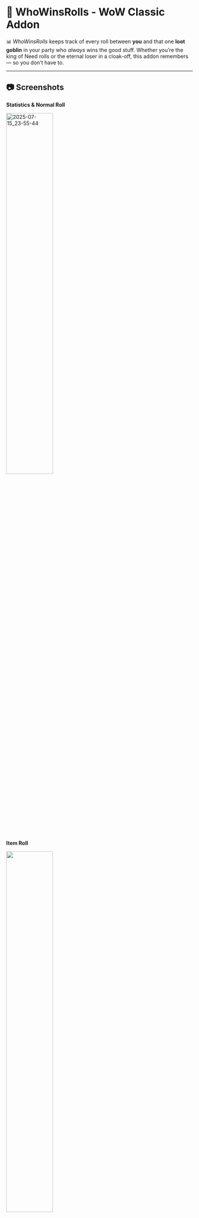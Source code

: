 # 🎲 WhoWinsRolls - WoW Classic Addon

📊 *WhoWinsRolls* keeps track of every roll between **you** and that one **loot goblin** in your party who *always* wins the good stuff. Whether you’re the king of Need rolls or the eternal loser in a cloak-off, this addon remembers — so you don’t have to.

---

## 📷 Screenshots

**Statistics & Normal Roll**

<img width="50%" alt="2025-07-15_23-55-44" src="https://github.com/user-attachments/assets/1efad2c3-96bd-48b3-ad75-eee00a9d07ad" />

**Item Roll**

<img width="50%" alt="" src="https://github.com/user-attachments/assets/a4c5bda0-c925-4097-8baf-1dc11d2a149e" />


---

## 💔 Features

- 🎯 Tracks roll stats against **one nemesis** at a time (revenge is personal).
- 🧾 Stores your **Wins, Losses, and Win Rate**.
- 📦 Works with **/roll**, **Greed**, and **Need** loot rolls.
- 💾 Remembers stats between sessions.
- 📉 Provides cold, statistical evidence that you are, in fact, cursed.
- 📢 Alerts you **in real-time** when you've been robbed (again).
- 🤝 Slash commands so simple, even your tank can use them.

---

## 🧠 Installation

### Curseforge

- https://legacy.curseforge.com/wow/addons/whowinsrolls

### Manual

1. 📁 Create a folder called `WhoWinsRolls` in your `Interface/AddOns/` directory.
2. 📄 Drop in the files: `WhoWinsRolls.lua` and `WhoWinsRolls.toc`.
3. 🔄 Restart WoW Classic or type `/reload`.
4. 👀 Make sure the addon is enabled in the character AddOns list.

---

## ⚙️ Commands

```
/whowinsrolls <player>   🎯 Track a player (e.g. /whowinsrolls Dave)
/whowinsrolls            📊 Show your current stats
/whowinsrolls reset      🔄 Reset your stats
/whowinsrolls help       📚 Display help
/wwr                     🪄 Short alias for the above
```

---

## 📈 How It Works

1. You set your **nemesis** using `/whowinsrolls <player>`.
2. When either of you rolls (via `/roll`, **Need**, or **Greed**):
   - The addon records the results
   - Compares the numbers
   - Updates your personal **W/L** stats
   - Instantly lets you know if you're the hero or the clown
3. Rinse, repeat, suffer, cope, gloat.

> 📝 Note: Only tracks **you vs one player at a time** — perfect for long-term grudges.

---

## 🔧 Troubleshooting

- ❌ Not working?
  - ✅ Make sure it's enabled in the AddOns menu
  - 🔄 Try `/reload`
  - 🎯 Use `/whowinsrolls <name>` to set a target
  - 👀 Ensure you're actually rolling — it's not psychic... yet

---

## ⚠️ Disclaimer

This addon may cause:
- 😤 Vendettas
- 🧮 Spreadsheet duels
- 🤬 Sudden outbursts of “This game is rigged!”

---

## 🤖 Requirements

- 🕹️ World of Warcraft Classic 1.15.7
- 🚫 No extra libraries or dependencies

---

## 🙌 Credits

Made with salt, sarcasm, and statistical rigor by someone who lost one too many **[Spaulders of Valor]** rolls.
